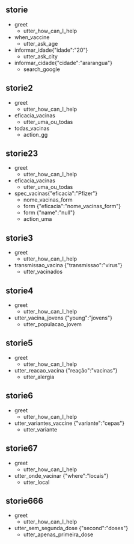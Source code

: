 ## storie
* greet
  - utter_how_can_I_help
* when_vaccine
  - utter_ask_age
* informar_idade{"idade":"20"}
  - utter_ask_city
* informar_cidade{"cidade":"ararangua"}
  - search_google
    



## storie2
* greet
  - utter_how_can_I_help
* eficacia_vacinas 
  - utter_uma_ou_todas
* todas_vacinas
  - action_gg

## storie23
* greet
  - utter_how_can_I_help
* eficacia_vacinas 
  - utter_uma_ou_todas
* spec_vacinas{"eficacia":"Pfizer"}
  - nome_vacinas_form
  - form {"eficacia":"nome_vacinas_form"}
  - form {"name":"null"}
  - action_uma


## storie3
* greet
  - utter_how_can_I_help
* transmissao_vacina {"transmissao":"virus"}
  - utter_vacinados

## storie4
* greet
  - utter_how_can_I_help
* utter_vacina_jovens {"young":"jovens"}
  - utter_populacao_jovem

## storie5
* greet
  - utter_how_can_I_help
* utter_reacao_vacina {"reação":"vacinas"} 
  - utter_alergia

## storie6 
* greet
  - utter_how_can_I_help
* utter_variantes_vaccine {"variante":"cepas"}
  - utter_variante  

## storie67
* greet
  - utter_how_can_I_help
* utter_onde_vacinar {"where":"locais"}
  - utter_local

## storie666
* greet
  - utter_how_can_I_help
* utter_sem_segunda_dose {"second":"doses"}
  - utter_apenas_primeira_dose

